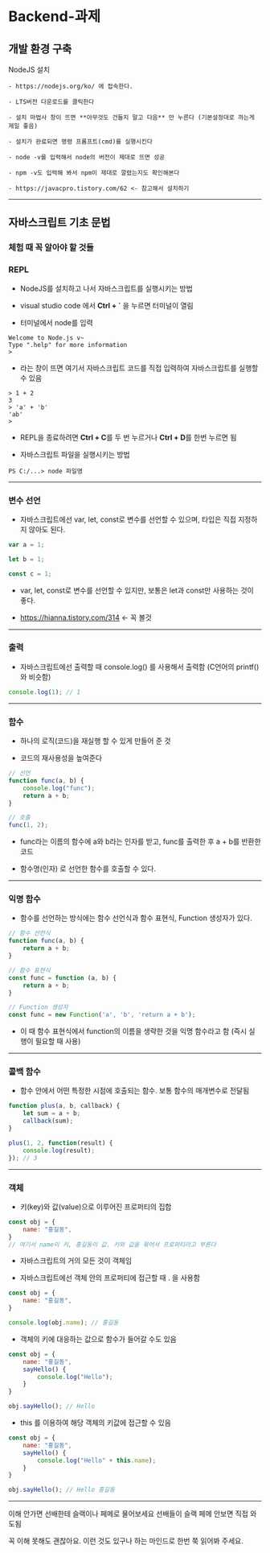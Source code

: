 # Backend-과제

## 개발 환경 구축

NodeJS 설치

    - https://nodejs.org/ko/ 에 접속한다. 
    
    - LTS버전 다운로드를 클릭한다

    - 설치 마법사 창이 뜨면 **아무것도 건들지 말고 다음** 만 누른다 (기본설정대로 까는게 제일 좋음)

    - 설치가 완료되면 명령 프롬프트(cmd)를 실행시킨다

    - node -v를 입력해서 node의 버전이 제대로 뜨면 성공

    - npm -v도 입력해 봐서 npm이 제대로 깔렸는지도 확인해본다

    - https://javacpro.tistory.com/62 <- 참고해서 설치하기

---
## 자바스크립트 기초 문법

### 체험 때 꼭 알아야 할 것들

### REPL

- NodeJS를 설치하고 나서 자바스크립트를 실행시키는 방법

- visual studio code 에서 **Ctrl + `** 을 누르면 터미널이 열림

- 터미널에서 node를 입력

```
Welcome to Node.js v~
Type ".help" for more information
>
```
- 라는 창이 뜨면 여기서 자바스크립트 코드를 직접 입력하여 자바스크립트를 실행할 수 있음

```
> 1 + 2
3
> 'a' + 'b'
'ab'
>
```

- REPL을 종료하려면 **Ctrl + C**를 두 번 누르거나 **Ctrl + D**를 한번 누르면 됨

- 자바스크립트 파일을 실행시키는 방법

```
PS C:/...> node 파일명
```
---
### 변수 선언

- 자바스크립트에선 var, let, const로 변수를 선언할 수 있으며, 타입은 직접 지정하지 않아도 된다.

``` javascript
var a = 1;

let b = 1;

const c = 1;
```

- var, let, const로 변수를 선언할 수 있지만, 보통은 let과 const만 사용하는 것이 좋다.

- https://hianna.tistory.com/314 <- 꼭 볼것

---
### 출력

- 자바스크립트에선 출력할 때 console.log() 를 사용해서 출력함 (C언어의 printf()와 비슷함)

``` javascript
console.log(1); // 1
```
---
### 함수

- 하나의 로직(코드)을 재실행 할 수 있게 만들어 준 것

- 코드의 재사용성을 높여준다

``` javascript
// 선언
function func(a, b) {
    console.log("func");
    return a + b;
}

// 호출
func(1, 2);
```
- func라는 이름의 함수에 a와 b라는 인자를 받고, func를 출력한 후 a + b를 반환한 코드

- 함수명(인자) 로 선언한 함수를 호출할 수 있다.
---
### 익명 함수

- 함수를 선언하는 방식에는 함수 선언식과 함수 표현식, Function 생성자가 있다.

``` javascript
// 함수 선언식
function func(a, b) {
    return a + b;
}

// 함수 표현식
const func = function (a, b) {
    return a + b;
}

// Function 생성자
const func = new Function('a', 'b', 'return a + b');
```

- 이 때 함수 표현식에서 function의 이름을 생략한 것을 익명 함수라고 함 (즉시 실행이 필요할 때 사용)
---
### 콜백 함수

- 함수 안에서 어떤 특정한 시점에 호출되는 함수. 보통 함수의 매개변수로 전달됨

``` javascript 
function plus(a, b, callback) {
    let sum = a + b;
    callback(sum);
}

plus(1, 2, function(result) {
    console.log(result);
}); // 3
```
---

### 객체

- 키(key)와 값(value)으로 이루어진 프로퍼티의 집합

``` javascript
const obj = {
    name: "홍길동",
}
// 여기서 name이 키, 홍길동이 값. 키와 값을 묶어서 프로퍼티라고 부른다
```

- 자바스크립트의 거의 모든 것이 객체임

- 자바스크립트에선 객체 안의 프로퍼티에 접근할 때 . 을 사용함

``` javascript
const obj = {
    name: "홍길동",
}

console.log(obj.name); // 홍길동
```

- 객체의 키에 대응하는 값으로 함수가 들어갈 수도 있음

``` javascript
const obj = {
    name: "홍길동",
    sayHello() {
        console.log("Hello");
    }
}

obj.sayHello(); // Hello
```

- this 를 이용하여 해당 객체의 키값에 접근할 수 있음

``` javascript
const obj = {
    name: "홍길동",
    sayHello() {
        console.log("Hello" + this.name);
    }
}

obj.sayHello(); // Hello 홍길동
```
---


이해 안가면 선배한테 슬랙이나 페메로 물어보세요 선배들이 슬랙 페메 안보면 직접 와도됨

꼭 이해 못해도 괜찮아요. 이런 것도 있구나 하는 마인드로 한번 쭉 읽어봐 주세요.